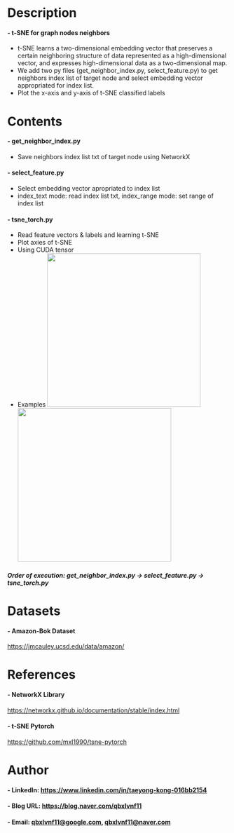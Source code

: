 

Description
=============

#### - t-SNE for graph nodes neighbors
  - t-SNE learns a two-dimensional embedding vector that preserves a certain neighboring structure of data represented as a high-dimensional vector, and expresses high-dimensional data as a two-dimensional map.
  - We add two py files (get_neighbor_index.py, select_feature.py) to get neighbors index list of target node and select embedding vector appropriated for index list.
  - Plot the x-axis and y-axis of t-SNE classified labels

Contents
=============

#### - get_neighbor_index.py
  - Save neighbors index list txt of target node using NetworkX
#### - select_feature.py
  - Select embedding vector apropriated to index list
  - index_text mode: read index list txt, index_range mode: set range of index list
#### - tsne_torch.py
  - Read feature vectors & labels and learning t-SNE
  - Plot axies of t-SNE
  - Using CUDA tensor
  - Examples
<img src=https://user-images.githubusercontent.com/52263269/108198495-04b90c00-715f-11eb-9495-c38ad4cd531b.png width=350><img src=https://user-images.githubusercontent.com/52263269/108201966-cffb8380-7163-11eb-900f-5d04d7421212.png width=350>

##### Order of execution: get_neighbor_index.py -> select_feature.py -> tsne_torch.py

Datasets
=============

#### - Amazon-Bok Dataset

https://jmcauley.ucsd.edu/data/amazon/

References
=============

#### - NetworkX Library

https://networkx.github.io/documentation/stable/index.html

#### - t-SNE Pytorch

https://github.com/mxl1990/tsne-pytorch

Author
=============

#### - LinkedIn: https://www.linkedin.com/in/taeyong-kong-016bb2154

#### - Blog URL: https://blog.naver.com/qbxlvnf11

#### - Email: qbxlvnf11@google.com, qbxlvnf11@naver.com
